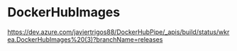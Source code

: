 # DockerHubImages

https://dev.azure.com/javiertrigos88/DockerHubPipe/_apis/build/status/wkrea.DockerHubImages%20(3)?branchName=releases
